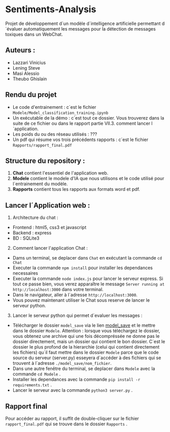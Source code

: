 # Sentiments-Analysis
Projet de développement d´un modèle d´intelligence artificielle permettant d´évaluer automatiquement les messages pour la détection de messages toxiques dans un WebChat.


## Auteurs :
- Lazzari Vinicius
- Lening Steve
- Masi Alessio
- Theubo Ghislain


## Rendu du projet
- Le code d'entrainement : c´est le fichier `Modele/Model_classification_training.ipynb`
- Un exécutable de la démo : c´est tout ce dossier. Vous trouverez dans la suite de ce fichier ou dans le rapport partie VII.3. comment lancer l´application.
- Les poids du ou des réseau utilisés : ???
- Un pdf qui résume vos trois précédents rapports : c´est le fichier `Rapports/rapport_final.pdf`


## Structure du repository :
1. **Chat** contient l'essentiel de l'application web.
2. **Modele** contient le modele d'IA que nous utilisons et le code utilisé pour l´entrainement du modèle.
3. **Rapports** contient tous les rapports aux formats word et pdf.


## Lancer l´Application web :
1. Architecture du chat :
- Frontend : html5, css3 et javascript
- Backend : express
- BD : SQLite3

2. Comment lancer l'application Chat :
- Dams un terminal, se deplacer dans `Chat` en exécutant la commande `cd Chat`
- Executer la commande `npm install` pour installer les dependances necessaires
- Executer la commande `node index.js` pour lancer le serveur express. Si tout ce passe bien, vous verez apparaître le message `Server running at http://localhost:3000` dans votre terminal.
- Dans le navigateur, aller à l´adresse `http://localhost:3000`.
- Vous pouvez maintenant utiliser le Chat sous reserve de lancer le serveur python.

3. Lancer le serveur python qui permet d´evaluer les messages :
- Télécharger le dossier `model_save` via le lien [model_save](https://drive.google.com/drive/folders/13rzgQqhpOP6GMd-pG7DhsIygs12YgohV?usp=drive_link) et le mettre dans le dossier `Modele`. Attention : lorsque vous téléchargez le dossier, vous obtenez une archive qui une fois décompréssée ne donne pas le dossier directement, mais un dossier qui contient le bon dossier. C´est le dossier le plus profond de la hierarchie (celui qui contient directement les fichiers) qu´il faut mettre dans le dossier `Modele` parce que le code source du serveur (server.py) esseyera d´accéder à des fichiers qui se trouvent à l´adresse `./model_save/nom_fichier`.
- Dans une autre fenêtre du terminal, se deplacer dans `Modele` avec la commande `cd Modele` .
- Installer les dependances avec la commande `pip install -r requirements.txt` .
- Lancer le serveur avec la commande `python3 server.py` .

## Rapport final
Pour accéder au rapport, il suffit de double-cliquer sur le fichier `rapport_final.pdf` qui se trouve dans le dossier `Rapports` .